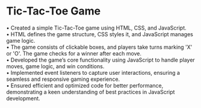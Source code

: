 # Tic-Tac-Toe Game
• Created a simple Tic-Tac-Toe game using HTML, CSS, and JavaScript. 
<br>
• HTML defines the game structure, CSS styles it, and JavaScript manages game logic. 
<br>
• The game consists of clickable boxes, and players take turns marking 'X' or 'O'. The game checks for a winner after each move.
<br>
• Developed the game’s core functionality using JavaScript to handle player moves, game logic, and win conditions.
<br>
• Implemented event listeners to capture user interactions, ensuring a seamless and responsive gaming experience.
<br>
• Ensured efficient and optimized code for better performance, demonstrating a keen understanding of best practices in JavaScript development.
